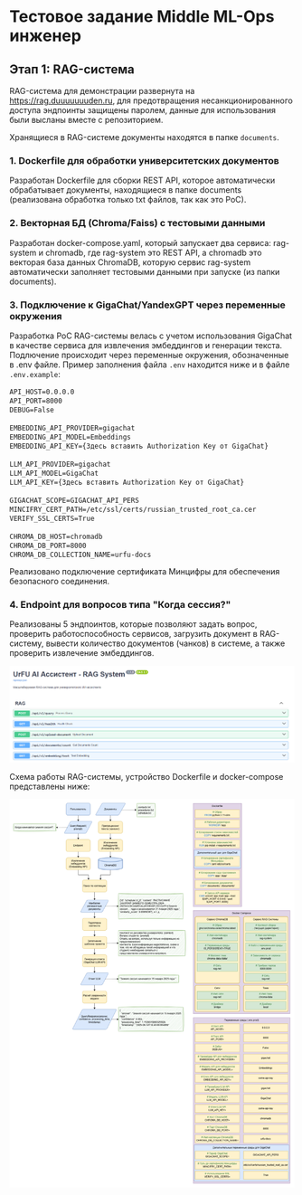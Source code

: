 # Тестовое задание Middle ML-Ops инженер
## Этап 1: RAG-система

RAG-система для демонстрации развернута на https://rag.duuuuuuuden.ru, для предотвращения несанкционированного доступа эндпоинты защищены паролем, данные для использования были высланы вместе с репозиторием.

Хранящиеся в RAG-системе документы находятся в папке `documents`.

### 1. Dockerfile для обработки университетских документов

Разработан Dockerfile для сборки REST API, которое автоматически обрабатывает документы, находящиеся в папке documents (реализована обработка только txt файлов, так как это PoC).

### 2. Векторная БД (Chroma/Faiss) с тестовыми данными

Разработан docker-compose.yaml, который запускает два сервиса: rag-system и chromadb, где rag-system это REST API, а chromadb это векторая база данных ChromaDB, которую сервис rag-system автоматически заполняет тестовыми данными при запуске (из папки documents).

### 3. Подключение к GigaChat/YandexGPT через переменные окружения

Разработка PoC RAG-системы велась с учетом использования GigaChat в качестве сервиса для извлечения эмбеддингов и генерации текста. Подлючение происходит через переменные окружения, обозначенные в .env файле. Пример заполнения файла `.env` находится ниже и в файле `.env.example`:

```
API_HOST=0.0.0.0
API_PORT=8000
DEBUG=False

EMBEDDING_API_PROVIDER=gigachat
EMBEDDING_API_MODEL=Embeddings
EMBEDDING_API_KEY={Здесь вставить Authorization Key от GigaChat}

LLM_API_PROVIDER=gigachat
LLM_API_MODEL=GigaChat
LLM_API_KEY={Здесь вставить Authorization Key от GigaChat}

GIGACHAT_SCOPE=GIGACHAT_API_PERS
MINCIFRY_CERT_PATH=/etc/ssl/certs/russian_trusted_root_ca.cer
VERIFY_SSL_CERTS=True

CHROMA_DB_HOST=chromadb
CHROMA_DB_PORT=8000
CHROMA_DB_COLLECTION_NAME=urfu-docs
```

Реализовано подключение сертификата Минцифры для обеспечения безопасного соединения.

### 4. Endpoint для вопросов типа "Когда сессия?"

Реализованы 5 эндпоинтов, которые позволяют задать вопрос, проверить работоспособность сервисов, загрузить документ в RAG-систему, вывести количество документов (чанков) в системе, а также проверить извлечение эмбеддингов.

![Swagger](./imgs/swagger.png)

Схема работы RAG-системы, устройство Dockerfile и docker-compose представлены ниже:

![RAG-система](./imgs/rag-system.png)
